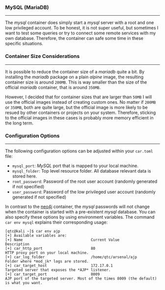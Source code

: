 ### MySQL (MariaDB)

----

The *mysql* container does simply start a *mysql* server with a root and one low privileged account. 
To be honest, it is not super useful, but sometimes I want to test some queries or try to connect
some remote services with my own database. Therefore, the container can safe some time in these specific
situations.


### Container Size Considerations

----

It is possible to reduce the container size of a *mariadb* quite a bit. By installing the
*mariadb* package on a plain *alpine* image, the resulting container size is around ``200MB``.
This is way smaller than the size of the official *mariadb* container, that is around ``350MB``.

However, I decided that for container sizes that are larger than ``50MB`` I will use the official
images instead of creating custom ones. No matter if ``200MB`` or ``350MB``, both are quite large,
but the official image is more likely to be resued by other containers or projects on your system.
Therefore, sticking to the official images in these cases is probably more memory efficient in the
long term.


### Configuration Options

----

The following configuration options can be adjusted within your ``car.toml`` file:

*  ``mysql_port``: *MySQL* port that is mapped to your local machine.
*  ``mysql_folder``: Top level resource folder. All database relevant data is stored here.
*  ``root_password``: Password of the root user account (randomly generated if not specified)
*  ``user_password``: Password of the low privileged user account (randomly generated if not specified)

In contrast to the [neo4j](../neo4j) container, the *mysql* passwords will not change when the container
is started with a pre-existent *mysql* database. You can also specify these options by using environment
variables. The command ``car env mysql`` explains their corresponding usage:

```console
[qtc@kali ~]$ car env ajp
[+] Available variables are:
[+] Name                               Current Value                      Description
[+] car_http_port                      80                                 HTTP proxy port on your local machine.
[+] car_log_folder                     /home/qtc/arsenal/ajp              Folder where *mod_jk* logs are stored.
[+] car_target_host                    172.17.0.1                         Targeted server that exposes the *AJP* listener.
[+] car_target_port                    8009                               AJP port of the targeted server. Most of the times 8009 (the default) is what you want.
```
